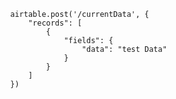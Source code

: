            airtable.post('/currentData', {
                "records": [
                    {
                        "fields": {
                            "data": "test Data"
                        }
                    }
                ]
            })